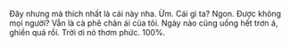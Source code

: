 Đây nhưng mà thích nhất là cái này nha. Ừm. Cái gì ta? Ngon. Được không mọi người? Vẫn là cà phê chân ái của tôi. Ngày nào cũng uống hết trơn á, ghiền quá rồi. Trời ơi nó thơm phức. 100%.